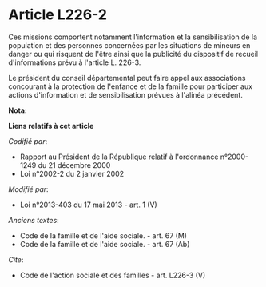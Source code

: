 # Article L226-2

Ces missions comportent notamment l'information et la sensibilisation de la population et des personnes concernées par les
situations de mineurs en danger ou qui risquent de l'être ainsi que la publicité du dispositif de recueil d'informations
prévu à l'article L. 226-3. 

Le président du conseil départemental peut faire appel aux associations concourant à la protection de l'enfance et de la
famille pour participer aux actions d'information et de sensibilisation prévues à l'alinéa précédent.

**Nota:**



**Liens relatifs à cet article**

_Codifié par_:

  - Rapport au Président de la République relatif à l'ordonnance n°2000-1249 du 21 décembre 2000
  - Loi n°2002-2 du 2 janvier 2002

_Modifié par_:

  - Loi n°2013-403 du 17 mai 2013 - art. 1 (V)

_Anciens textes_:

  - Code de la famille et de l'aide sociale. - art. 67 (M)
  - Code de la famille et de l'aide sociale. - art. 67 (Ab)

_Cite_:

  - Code de l'action sociale et des familles - art. L226-3 (V)
